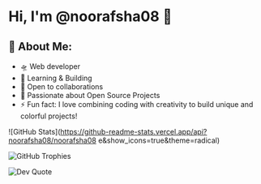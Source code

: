 # Hi, I'm @noorafsha08 👋

## 💫 About Me:
- 🛸 Web developer  
- 💬 Learning & Building  
- 🤝 Open to collaborations  
- 📂 Passionate about Open Source Projects  
- ⚡ Fun fact: I love combining coding with creativity to build unique and colorful projects!

 ![GitHub Stats](https://github-readme-stats.vercel.app/api?noorafsha08/noorafsha08 e&show_icons=true&theme=radical)

  ![GitHub Trophies](https://github-profile-trophy.vercel.app/?noorafsha08/noorafsha08&theme=radical)

  ![Dev Quote](https://quotes-github-readme.vercel.app/api?type=horizontal&theme=radical)



